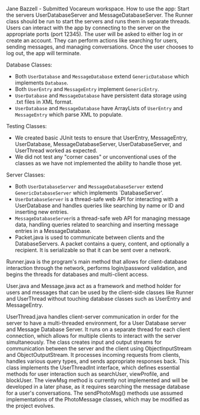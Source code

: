 Jane Bazzell - Submitted Vocareum workspace.
How to use the app:
Start the servers UserDatabaseServer and MessageDatabaseServer. The Runner class should be run to start the servers and runs them in separate threads. Users can interact with the app by connecting to the server on the appropriate ports (port 12345). The user will be asked to either log in or create an account. They can perform actions like searching for users, sending messages, and managing conversations. Once the user chooses to log out, the app will terminate.


Database Classes:
- Both `UserDatabase` and `MessageDatabase` extend `GenericDatabase` which implements `Database`. 
- Both `UserEntry` and `MessageEntry` implement `GenericEntry`.
- `UserDatabase` and `MessageDatabase` have persistent data storage using .txt files in XML format. 
- `UserDatabase` and `MessageDatabase` have ArrayLists of `UserEntry` and `MessageEntry` which parse XML to populate.

Testing Classes:
- We created basic JUnit tests to ensure that UserEntry, MessageEntry, UserDatabase, MessageDatabaseServer, UserDatabaseServer, and UserThread worked as expected. 
- We did not test any "corner cases" or unconventional uses of the classes as we have not implemented the ability to handle those yet.
  
Server Classes:
- Both `UserDatabaseServer` and `MessageDatabaseServer` extend `GenericDatabaseServer` which implements `DatabaseServer'.
- `UserDatabaseServer` is a thread-safe web API for interacting with a UserDatabase and handles queries like searching by name or ID and inserting new entries.
- `MessageDatabaseServer`is a thread-safe web API for managing message data, handling queries related to searching and inserting message entries in a MessageDatabase.
- Packet.java is used to communicate between clients and the DatabaseServers. A packet contains a query, content, and optionally a recipient. It is serializable so that it can be sent over a network.

Runner.java is the program's main method that allows for client-database interaction through the network, performs login/password validation, and begins the threads for databases and multi-client access. 

User.java and Message.java act as a framework and method holder for users and messages that can be used by the client-side classes like Runner and UserThread without touching database classes such as UserEntry and MessageEntry.

UserThread.java handles client-server communication in order for the server to have a multi-threaded environment, for a User Database server and Message Database Server. It runs on a separate thread for each client connection, which allows for multiple clients to interact with the server simultaneously. The class creates input and output streams for communication between the server and the client using ObjectInputStream and ObjectOutputStream. It processes incoming requests from clients, handles various query types, and sends appropriate responses back. This class implements the UserThreadInt interface, which defines essential methods for user interaction such as searchUser, viewProfile, and blockUser. The viewMsg method is currently not implemented and will be developed in a later phase, as it requires searching the message database for a user's conversations. The sendPhotoMsg() methods use assumed implementations of the PhotoMessage classes, which may be modified as the project evolves.
